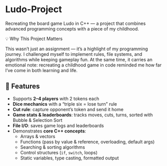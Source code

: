 # Ludo-Project
Recreating the board game Ludo in C++ — a project that combines advanced programming concepts with a piece of my childhood.


💡 Why This Project Matters

This wasn’t just an assignment — it’s a highlight of my programming journey.
I challenged myself to implement rules, file systems, and algorithms while keeping gameplay fun.
At the same time, it carries an emotional note: recreating a childhood game in code reminded me how far I’ve come in both learning and life.

## 🚀 Features
- Supports **2–4 players** with 2 tokens each  
- **Dice mechanics** with a “triple six = lose turn” rule  
- **Cut rule**: capture opponent’s token and send it home  
- **Game stats & leaderboards**: tracks moves, cuts, turns, sorted with Bubble & Selection Sort  
- **File I/O**: saves game logs and leaderboards  
- Demonstrates **core C++ concepts**:  
  - Arrays & vectors  
  - Functions (pass by value & reference, overloading, default args)  
  - Searching & sorting algorithms  
  - Control structures (`if`, `switch`, loops)  
  - Static variables, type casting, formatted output  


